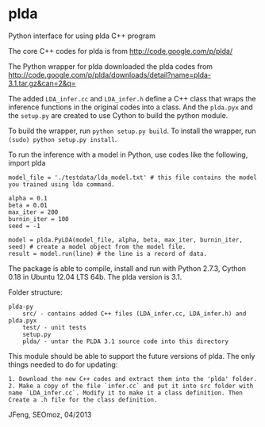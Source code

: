 plda
=======

Python interface for using plda C++ program


The core C++ codes for plda is from http://code.google.com/p/plda/

The Python wrapper for plda downloaded the plda codes from http://code.google.com/p/plda/downloads/detail?name=plda-3.1.tar.gz&can=2&q=

The added `LDA_infer.cc` and `LDA_infer.h` define a C++ class that wraps the inference functions in the original codes into a class. And the `plda.pyx` and the `setup.py` are created to use Cython to build the python module. 

To build the wrapper, run `python setup.py build`.
To install the wrapper, run `(sudo) python setup.py install`.

To run the inference with a model in Python, use codes like the following,
    import plda

    model_file = './testdata/lda_model.txt' # this file contains the model you trained using lda command.

    alpha = 0.1
    beta = 0.01
    max_iter = 200
    burnin_iter = 100
    seed = -1

    model = plda.PyLDA(model_file, alpha, beta, max_iter, burnin_iter, seed) # create a model object from the model file.
    result = model.run(line) # the line is a record of data.

The package is able to compile, install and run with Python 2.7.3, Cython 0.18 in Ubuntu 12.04 LTS 64b. The plda version is 3.1.

Folder structure:

    plda-py
        src/ - contains added C++ files (LDA_infer.cc, LDA_infer.h) and plda.pyx
        test/ - unit tests
        setup.py
        plda/ - untar the PLDA 3.1 source code into this directory

This module should be able to support the future versions of plda. The only things needed to do for updating:

    1. Download the new C++ codes and extract them into the 'plda' folder.
    2. Make a copy of the file `infer.cc` and put it into src folder with name `LDA_infer.cc`. Modify it to make it a class definition. Then Create a .h file for the class definition.

JFeng, SEOmoz, 04/2013
